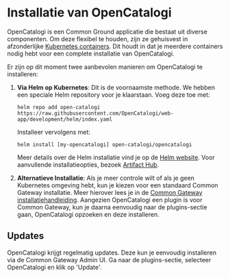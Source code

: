 # Installatie van OpenCatalogi

OpenCatalogi is een Common Ground applicatie die bestaat uit diverse componenten. Om deze flexibel te houden, zijn ze gehuisvest in afzonderlijke [Kubernetes containers](https://kubernetes.io/docs/concepts/containers/). Dit houdt in dat je meerdere containers nodig hebt voor een complete installatie van OpenCatalogi.

Er zijn op dit moment twee aanbevolen manieren om OpenCatalogi te installeren:

1. **Via Helm op Kubernetes**: Dit is de voornaamste methode. We hebben een speciale Helm repository voor je klaarstaan. Voeg deze toe met:

   ```cli
   helm repo add open-catalogi https://raw.githubusercontent.com/OpenCatalogi/web-app/development/helm/index.yaml
   ```

   Installeer vervolgens met:

   ```cli
   helm install [my-opencatalogi] open-catalogi/opencatalogi 
   ```

   Meer details over de Helm installatie vind je op de [Helm website](https://helm.sh/). Voor aanvullende installatieopties, bezoek [Artifact Hub](https://artifacthub.io/packages/helm/opencatalogi/commonground-gateway?modal=values).

2. **Alternatieve Installatie**: Als je meer controle wilt of als je geen Kubernetes omgeving hebt, kun je kiezen voor een standaard Common Gateway installatie. Meer hierover lees je in de [Common Gateway installatiehandleiding](https://github.com/ConductionNL/commonground-gateway). Aangezien OpenCatalogi een plugin is voor Common Gateway, kun je daarna eenvoudig naar de plugins-sectie gaan, OpenCatalogi opzoeken en deze installeren.

## Updates

OpenCatalogi krijgt regelmatig updates. Deze kun je eenvoudig installeren via de Common Gateway Admin UI. Ga naar de plugins-sectie, selecteer OpenCatalogi en klik op 'Update'.
